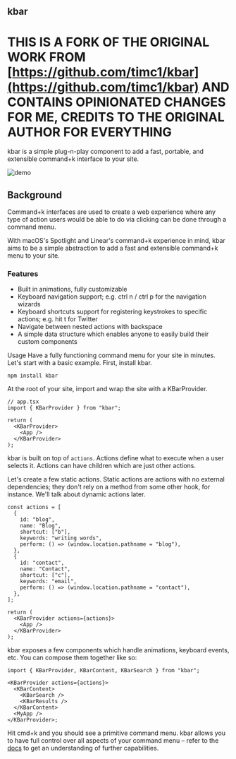 ## kbar

# THIS IS A FORK OF THE ORIGINAL WORK FROM [https://github.com/timc1/kbar](https://github.com/timc1/kbar) AND CONTAINS OPINIONATED CHANGES FOR ME, CREDITS TO THE ORIGINAL AUTHOR FOR EVERYTHING

kbar is a simple plug-n-play component to add a fast,
portable, and extensible command+k interface to your site.

![demo](https://user-images.githubusercontent.com/12195101/132958919-7a525cab-e191-4642-ae9a-5f22a3ba7845.gif)

## Background

Command+k interfaces are used to create a web experience where any type of action users would be able to do via clicking can be done through a command menu.

With macOS's Spotlight and Linear's command+k experience in mind, kbar aims to be a simple abstraction to add a fast and extensible command+k menu to your site.

### Features

- Built in animations, fully customizable
- Keyboard navigation support; e.g. ctrl n / ctrl p for the navigation wizards
- Keyboard shortcuts support for registering keystrokes to specific actions; e.g. hit t for Twitter
- Navigate between nested actions with backspace
- A simple data structure which enables anyone to easily build their custom components

Usage
Have a fully functioning command menu for your site in minutes. Let's start with a basic example. First, install kbar.

```
npm install kbar
```

At the root of your site, import and wrap the site with a KBarProvider.

```tsx
// app.tsx
import { KBarProvider } from "kbar";

return (
  <KBarProvider>
    <App />
  </KBarProvider>
);
```

kbar is built on top of `actions`. Actions define what to execute when a user selects it. Actions can have children which are just other actions.

Let's create a few static actions. Static actions are actions with no external dependencies; they don't rely on a method from some other hook, for instance. We'll talk about dynamic actions later.

```tsx
const actions = [
  {
    id: "blog",
    name: "Blog",
    shortcut: ["b"],
    keywords: "writing words",
    perform: () => (window.location.pathname = "blog"),
  },
  {
    id: "contact",
    name: "Contact",
    shortcut: ["c"],
    keywords: "email",
    perform: () => (window.location.pathname = "contact"),
  },
];

return (
  <KBarProvider actions={actions}>
    <App />
  </KBarProvider>
);
```

kbar exposes a few components which handle animations, keyboard events, etc. You can compose them together like so:

```tsx
import { KBarProvider, KBarContent, KBarSearch } from "kbar";

<KBarProvider actions={actions}>
  <KBarContent>
    <KBarSearch />
    <KBarResults />
  </KBarContent>
  <MyApp />
</KBarProvider>;
```

Hit cmd+k and you should see a primitive command menu. kbar allows you to have full control over all
aspects of your command menu – refer to the <a href="https://kbar.vercel.app/docs">docs</a> to get an understanding of further capabilities.
